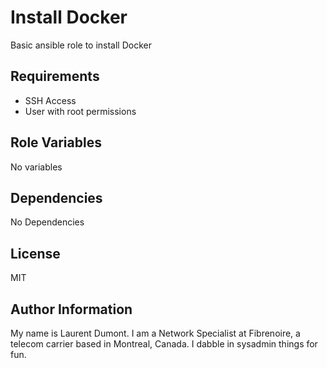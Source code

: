 Install Docker
=========

Basic ansible role to install Docker

Requirements
------------

* SSH Access
* User with root permissions

Role Variables
--------------

No variables

Dependencies
------------

No Dependencies

License
-------

MIT

Author Information
------------------

My name is Laurent Dumont. I am a Network Specialist at Fibrenoire, a telecom carrier based in Montreal, Canada. I dabble in sysadmin things for fun.
